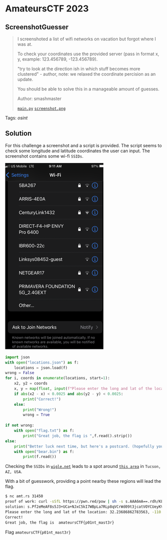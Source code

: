# AmateursCTF 2023

## ScreenshotGuesser

> I screenshoted a list of wifi networks on vacation but forgot where I was at.
>
> To check your coordinates use the provided server (pass in format x, y, example: 123.456789, -123.456789).
>
> "try to look at the direction ish in which stuff becomes more clustered" - author, note: we relaxed the coordinate percision as an update.
>
> You should be able to solve this in a manageable amount of guesses.
>
>  Author: smashmaster
>
> [`main.py`](main.py) [`screenshot.png`](screenshot.png)

Tags: _osint_

## Solution
For this challenge a screenshot and a script is provided. The script seems to check some longitude and latitude coordinates the user can input. The screenshot contains some wi-fi `SSIDs`.

![](screenshot.png)

```python
import json
with open("locations.json") as f:
	locations = json.load(f)
wrong = False
for i, coords in enumerate(locations, start=1):
	x2, y2 = coords
	x, y = map(float, input(f"Please enter the long and lat of the location: ").replace(",","").split(" "))
	if abs(x2 - x) < 0.0025 and abs(y2 - y) < 0.0025:
		print("Correct!")
	else:
		print("Wrong!")
		wrong = True

if not wrong:
	with open("flag.txt") as f:
		print("Great job, the flag is ",f.read().strip())
else:
	print("Better luck next time, but here's a postcard. (hopefully your term can display it) ")
	with open("bear.bin") as f:
		print(f.read())
```

Checking the `SSIDs` in [`wigle.net`](https://wigle.net/) leads to a spot around [`this area`](https://goo.gl/maps/wAUYPabZz5z3jiJH9) in `Tucson, AZ, USA`. 

With a bit of guesswork, providing a point nearby these regions will lead the flag.

```bash
$ nc amt.rs 31450
proof of work: curl -sSfL https://pwn.red/pow | sh -s s.AAA6mA==.rdh/KLBKB7UaIC07pOqu4w==
solution: s.Pf2eMeAF8s5J3+UCa+NJxC5kI7WBpLa7RLp8qVCrWd09t3jcatVOYCUeyKVwpEKWaUDEBxnoBsSffmDeyW9+MG+R4aTwJBVwkVwFoDci6560Tzu+4+gZHKGrkJb3pFmihVpdiVjc+aXahOgRkd7cCyL02vbWEkkgmOpUBp0enWi2d1SmV4+QN5mjHyvHDokpd6DFwP+qOch4l+uUvnOLXg==
Please enter the long and lat of the location: 32.23686862783563, -110.98392964220763
Correct!
Great job, the flag is  amateursCTF{p01nt_mast3r}
```

Flag `amateursCTF{p01nt_mast3r}`